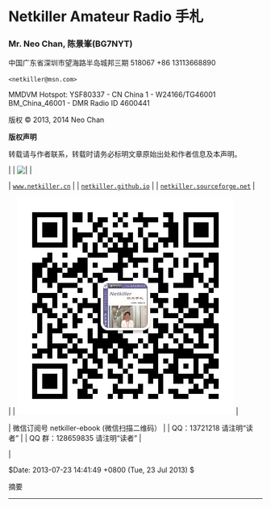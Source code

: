 # Netkiller Amateur Radio 手札

### Mr. Neo Chan, 陈景峯(BG7NYT)

中国广东省深圳市望海路半岛城邦三期
518067
+86 13113668890

`<netkiller@msn.com>`

MMDVM Hotspot:   YSF80337 - CN China 1 - W24166/TG46001 BM_China_46001 - DMR Radio ID 4600441 

版权 © 2013, 2014 Neo Chan

**版权声明**

转载请与作者联系，转载时请务必标明文章原始出处和作者信息及本声明。

|  &#124; ![ &#124;](http://creativecommons.org/licenses/by/3.0/)  |  

&#124; [`www.netkiller.cn`](http://www.netkiller.cn) &#124;
&#124; [`netkiller.github.io`](http://netkiller.github.io/) &#124;
&#124; [`netkiller.sourceforge.net`](http://netkiller.sourceforge.net/) &#124;

 |  &#124; ![ &#124;](img/weixin.jpg)  |  

&#124; 微信订阅号 netkiller-ebook (微信扫描二维码） &#124;
&#124; QQ：13721218 请注明“读者” &#124;
&#124; QQ 群：128659835 请注明“读者” &#124;

 |

$Date: 2013-07-23 14:41:49 +0800 (Tue, 23 Jul 2013) $

摘要

* * *